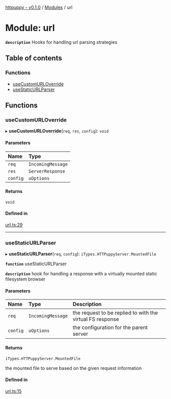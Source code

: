 [httpuppy - v0.1.0](../README.md) / [Modules](../modules.md) / url

# Module: url

**`description`** Hooks for handling url parsing strategies

## Table of contents

### Functions

- [useCustomURLOverride](url.md#usecustomurloverride)
- [useStaticURLParser](url.md#usestaticurlparser)

## Functions

### useCustomURLOverride

▸ **useCustomURLOverride**(`req`, `res`, `config`): `void`

#### Parameters

| Name | Type |
| :------ | :------ |
| `req` | `IncomingMessage` |
| `res` | `ServerResponse` |
| `config` | `uOptions` |

#### Returns

`void`

#### Defined in

[url.ts:29](https://github.com/abschill/http-simple/blob/05fb0ee/src/url.ts#L29)

___

### useStaticURLParser

▸ **useStaticURLParser**(`req`, `config`): `iTypes.HTTPuppyServer.MountedFile`

**`function`** useStaticURLParser

**`description`** hook for handling a response with a virtually mounted static filesystem browser

#### Parameters

| Name | Type | Description |
| :------ | :------ | :------ |
| `req` | `IncomingMessage` | the request to be replied to with the virtual FS response |
| `config` | `uOptions` | the configuration for the parent server |

#### Returns

`iTypes.HTTPuppyServer.MountedFile`

the mounted file to serve based on the given request information

#### Defined in

[url.ts:15](https://github.com/abschill/http-simple/blob/05fb0ee/src/url.ts#L15)
